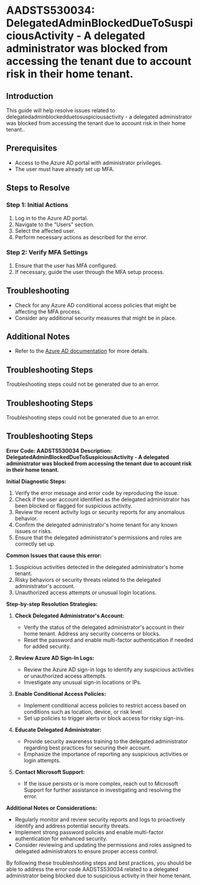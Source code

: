 # AADSTS530034: DelegatedAdminBlockedDueToSuspiciousActivity - A delegated administrator was blocked from accessing the tenant due to account risk in their home tenant.

## Introduction
This guide will help resolve issues related to delegatedadminblockedduetosuspiciousactivity - a delegated administrator was blocked from accessing the tenant due to account risk in their home tenant..

## Prerequisites
- Access to the Azure AD portal with administrator privileges.
- The user must have already set up MFA.

## Steps to Resolve

### Step 1: Initial Actions
1. Log in to the Azure AD portal.
2. Navigate to the "Users" section.
3. Select the affected user.
4. Perform necessary actions as described for the error.

### Step 2: Verify MFA Settings
1. Ensure that the user has MFA configured.
2. If necessary, guide the user through the MFA setup process.

## Troubleshooting
- Check for any Azure AD conditional access policies that might be affecting the MFA process.
- Consider any additional security measures that might be in place.

## Additional Notes
- Refer to the [Azure AD documentation](https://learn.microsoft.com/en-us/azure/active-directory/) for more details.


## Troubleshooting Steps
Troubleshooting steps could not be generated due to an error.

## Troubleshooting Steps
Troubleshooting steps could not be generated due to an error.

## Troubleshooting Steps
**Error Code: AADSTS530034**
**Description: DelegatedAdminBlockedDueToSuspiciousActivity - A delegated administrator was blocked from accessing the tenant due to account risk in their home tenant.**

**Initial Diagnostic Steps:**
1. Verify the error message and error code by reproducing the issue.
2. Check if the user account identified as the delegated administrator has been blocked or flagged for suspicious activity.
3. Review the recent activity logs or security reports for any anomalous behavior.
4. Confirm the delegated administrator's home tenant for any known issues or risks.
5. Ensure that the delegated administrator's permissions and roles are correctly set up.

**Common Issues that cause this error:**
1. Suspicious activities detected in the delegated administrator's home tenant.
2. Risky behaviors or security threats related to the delegated administrator's account.
3. Unauthorized access attempts or unusual login locations.

**Step-by-step Resolution Strategies:**
1. **Check Delegated Administrator's Account:**
   - Verify the status of the delegated administrator's account in their home tenant. Address any security concerns or blocks.
   - Reset the password and enable multi-factor authentication if needed for added security.

2. **Review Azure AD Sign-In Logs:**
   - Review the Azure AD sign-in logs to identify any suspicious activities or unauthorized access attempts.
   - Investigate any unusual sign-in locations or IPs.

3. **Enable Conditional Access Policies:**
   - Implement conditional access policies to restrict access based on conditions such as location, device, or risk level.
   - Set up policies to trigger alerts or block access for risky sign-ins.

4. **Educate Delegated Administrator:**
   - Provide security awareness training to the delegated administrator regarding best practices for securing their account.
   - Emphasize the importance of reporting any suspicious activities or login attempts.

5. **Contact Microsoft Support:**
   - If the issue persists or is more complex, reach out to Microsoft Support for further assistance in investigating and resolving the error.

**Additional Notes or Considerations:**
- Regularly monitor and review security reports and logs to proactively identify and address potential security threats.
- Implement strong password policies and enable multi-factor authentication for enhanced security.
- Consider reviewing and updating the permissions and roles assigned to delegated administrators to ensure proper access control.

By following these troubleshooting steps and best practices, you should be able to address the error code AADSTS530034 related to a delegated administrator being blocked due to suspicious activity in their home tenant.